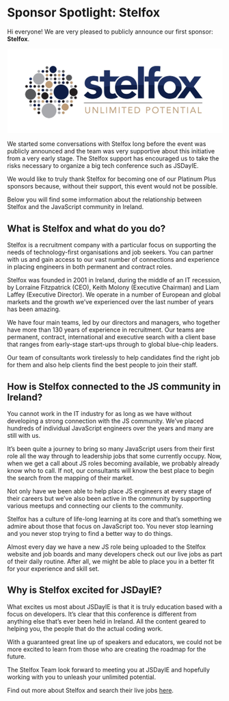 # Sponsor Spotlight: Stelfox

Hi everyone! We are very pleased to publicly announce our first sponsor: **Stelfox**.

![](/media/blog/stelfox_group_logo.jpg)

We started some conversations with Stelfox long before the event was publicly announced and the team was very supportive about this initiative from a very early stage. The Stelfox support has encouraged us to take the risks necessary to organize a big tech conference such as JSDayIE.

We would like to truly thank Stelfox for becoming one of our Platinum Plus sponsors because, without their support, this event would not be possible.

Below you will find some imformation about the relationship between Stelfox and the JavaScript community in Ireland.

## What is Stelfox and what do you do?

Stelfox is a recruitment company with a particular focus on supporting the needs of technology-first organisations and job seekers. You can partner with us and gain access to our vast number of connections and experience in placing engineers in both permanent and contract roles.

Stelfox was founded in 2001 in Ireland, during the middle of an IT recession, by Lorraine Fitzpatrick (CEO), Keith Molony (Executive Chairman) and Liam Laffey (Executive Director). We operate in a number of European and global markets and the growth we’ve experienced over the last number of years has been amazing.

We have four main teams, led by our directors and managers, who together have more than 130 years of experience in recruitment. Our teams are permanent, contract, international and executive search with a client base that ranges from early-stage start-ups through to global blue-chip leaders.

Our team of consultants work tirelessly to help candidates find the right job for them and also help clients find the best people to join their staff.

## How is Stelfox connected to the JS community in Ireland?

You cannot work in the IT industry for as long as we have without developing a strong connection with the JS community. We’ve placed hundreds of individual JavaScript engineers over the years and many are still with us.

It’s been quite a journey to bring so many JavaScript users from their first role all the way through to leadership jobs that some currently occupy. Now, when we get a call about JS roles becoming available, we probably already know who to call. If not, our consultants will know the best place to begin the search from the mapping of their market.

Not only have we been able to help place JS engineers at every stage of their careers but we’ve also been active in the community by supporting various meetups and connecting our clients to the community.

Stelfox has a culture of life-long learning at its core and that’s something we admire about those that focus on JavaScript too. You never stop learning and you never stop trying to find a better way to do things.

Almost every day we have a new JS role being uploaded to the Stelfox website and job boards and many developers check out our live jobs as part of their daily routine. After all, we might be able to place you in a better fit for your experience and skill set.

## Why is Stelfox excited for JSDayIE?

What excites us most about JSDayIE is that it is truly education based with a focus on developers. It’s clear that this conference is different from anything else that’s ever been held in Ireland. All the content geared to helping you, the people that do the actual coding work.

With a guaranteed great line up of speakers and educators, we could not be more excited to learn from those who are creating the roadmap for the future.

The Stelfox Team look forward to meeting you at JSDayIE and hopefully working with you to unleash your unlimited potential.

Find out more about Stelfox and search their live jobs [here](https://www.stelfox.com/).
